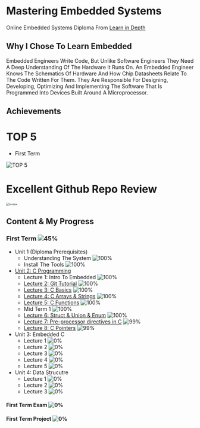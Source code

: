 # Mastering Embedded Systems

Online Embedded Systems Diploma From [Learn in Depth](https://www.learn-in-depth.com)

## Why I Chose To Learn Embedded

Embedded Engineers Write Code, But Unlike Software Engineers They Need A Deep Understanding Of The Hardware It Runs On. An Embedded Engineer Knows The Schematics Of Hardware And How Chip Datasheets Relate To The Code Written For Them. They Are Responsible For Designing, Developing, Optimizing And Implementing The Software That Is Programmed Into Devices Built Around A Microprocessor.



## Achievements

# TOP 5

- First Term

![TOP 5](https://user-images.githubusercontent.com/35743597/236694478-1bb3d35e-9e94-440a-b170-27afb02ec486.png)

# Excellent Github Repo Review

<img src="https://user-images.githubusercontent.com/35743597/236694348-2017113c-9ddc-425b-aeaf-37a00bdb8ffe.jpg" title="" alt="review" style="zoom:50%;">

## Content & My Progress

### First Term ![45%](https://progress-bar.dev/45?title=InProgress)

- Unit 1 (Diploma Prerequisites)
  - Understanding The System ![100%](https://progress-bar.dev/100)
  - Install The Tools ![100%](https://progress-bar.dev/100)
- [Unit 2: C Programming](https://github.com/AhmedShehatah/Mastering-Embedded-Systems/tree/main/Term%201/Unit%202%20C%20Programing)
  - Lecture 1: Intro To Embedded ![100%](https://progress-bar.dev/100)
  - [Lecture 2: Git Tutorial](https://github.com/AhmedShehatah/Mastering-Embedded-Systems/tree/main/Term%201/Unit%202%20C%20Programing/Lecture%202_%20Git%20Tutorial) ![100%](https://progress-bar.dev/100)
  - [Lecture 3: C Basics](https://github.com/AhmedShehatah/Mastering-Embedded-Systems/tree/main/Term%201/Unit%202%20C%20Programing/Lecture%203%20C%20Basics) ![100%](https://progress-bar.dev/100)
  - [Lecture 4: C Arrays & Strings](https://github.com/AhmedShehatah/Mastering-Embedded-Systems/tree/main/Term%201/Unit%202%20C%20Programing/Lecture%204%20C%20Arrays) ![100%](https://progress-bar.dev/100)
  - [Lecture 5: C Functions](https://github.com/AhmedShehatah/Mastering-Embedded-Systems/tree/main/Term%201/Unit%202%20C%20Programing/Lecture%205%20C%20Functiuons) ![100%](https://progress-bar.dev/100)
  - Mid Term 1 ![100%](https://progress-bar.dev/100)
  - [Lecture 6: Struct & Union & Enum](https://github.com/AhmedShehatah/Mastering-Embedded-Systems/tree/main/Term%201/Unit%202%20C%20Programing/Lecture%206%20Structure%20%26%20union%20%26%20enum) ![100%](https://progress-bar.dev/100)
  - [Lecture 7: Pre-processor directives in C](https://github.com/AhmedShehatah/Mastering-Embedded-Systems/tree/main/Term%201/Unit%202%20C%20Programing/Lecture%207%20Pre-processor%20directives) ![99%](https://progress-bar.dev/99)
  - [Lecture 8: C Pointers](https://github.com/AhmedShehatah/Mastering-Embedded-Systems/tree/main/Term%201/Unit%202%20C%20Programing/Lecture%208%20Pointers) ![99%](https://progress-bar.dev/99)
- Unit 3: Embedded C
  - Lecture 1 ![0%](https://progress-bar.dev/0)
  - Lecture 2 ![0%](https://progress-bar.dev/0)
  - Lecture 3 ![0%](https://progress-bar.dev/0)
  - Lecture 4 ![0%](https://progress-bar.dev/0)
  - Lecture 5 ![0%](https://progress-bar.dev/0)
- Unit 4: Data Strucutre
  - Lecture 1 ![0%](https://progress-bar.dev/0)
  - Lecture 2 ![0%](https://progress-bar.dev/0)
  - Lecture 3 ![0%](https://progress-bar.dev/0)

#### First Term Exam ![0%](https://progress-bar.dev/0)

#### First Term Project ![0%](https://progress-bar.dev/0)
